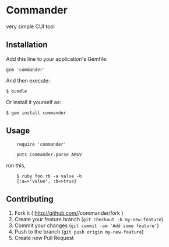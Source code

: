 # Commander

very simple CUI tool

## Installation

Add this line to your application's Gemfile:

    gem 'commander'

And then execute:

    $ bundle

Or install it yourself as:

    $ gem install commander

## Usage

		require 'commander'
		
		puts Commander.parse ARGV

run this,
		
		$ ruby foo.rb -a value -b
		{:a=>"value", :b=>true}

## Contributing

1. Fork it ( http://github.com/<my-github-username>/commander/fork )
2. Create your feature branch (`git checkout -b my-new-feature`)
3. Commit your changes (`git commit -am 'Add some feature'`)
4. Push to the branch (`git push origin my-new-feature`)
5. Create new Pull Request

